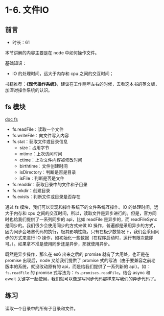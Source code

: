 # 1-6. 文件IO



## 前言

- 时长：61

本节讲解的内容主要是在 node 中如何操作文件。

基础知识：
- IO 的处理时间，远大于内存和 cpu 之间的交互时间；

书籍推荐：**《现代操作系统》**，建议在工作两年左右的时候，去看这本书的英文版，加深对操作系统的认识。

## fs 模块

[doc fs](http://nodejs.cn/api/fs.html)

- fs.readFile：读取一个文件
- fs.writeFile：向文件写入内容
- fs.stat：获取文件或目录信息
  - size：占用字节
  - mtime：上次访问时间
  - ctime：上次文件内容被修改时间
  - birthtime：文件创建时间
  - isDirectory：判断是否是目录
  - isFile：判断是否是文件
- fs.readdir：获取目录中的文件和子目录
- fs.mkdir：创建目录
- fs.exists：判断文件或目录是否存在

通过 fs 模块，我们可以实现和操作系统下的文件系统互操作。IO 的处理时间，远大于内存和 cpu 之间的交互时间，所以，读取文件是异步进行的。但是，官方同时也给我们提供了一系列同步的 api，比如 readFile 是异步的，而 readFileSync 是同步的。我们很少会使用同步的方式来做 IO 操作，普遍都是采用异步的方式，因为同步会堵塞代码的执行，极其影响性能。只有在极少数情况下，我们会采用同步的方式来进行 IO 操作，如初始化一些数据（在程序启动时，运行有限次数即可。）。如果拿不准是使用同步还是异步，那就使用异步。

既然是异步操作，那么在 es6 出来之后的 promise 就有了大用处，也正是在 promise 出现后，node 又给我们提供了 promise 式的写法（由于要兼容之前老版本的系统，就没改动原有的 api，而是给我们提供了一系列新的 api）。如：`fs.readFile` 的 promise 式写法为：`fs.promises.readFile`。结合 async 和 await 关键字一起使用，我们就可以像是写同步代码那样来写我们的异步代码了。

## 练习

读取一个目录中的所有子目录和文件。